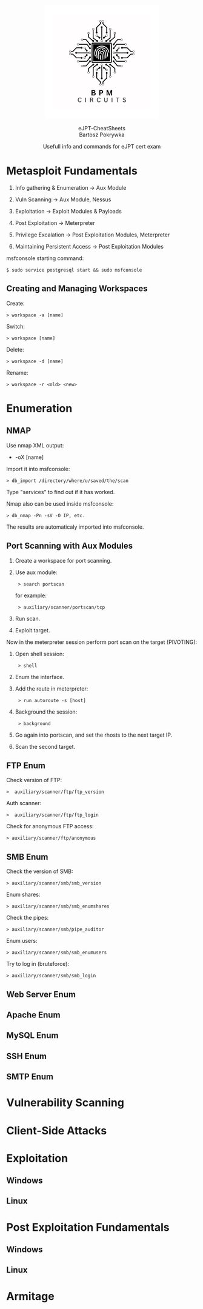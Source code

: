 <p align="center">
    <img src="LogoBiggerBW.png" alt="BPM Circuits" width="300" />
</p>

<p align="center">
  eJPT-CheatSheets<br>
  Bartosz Pokrywka
</p>

<p align="center">
    Usefull info and commands for eJPT cert exam
</p>


# Metasploit Fundamentals

1. Info gathering & Enumeration -> Aux Module

2. Vuln Scanning -> Aux Module, Nessus

3. Exploitation -> Exploit Modules & Payloads

4. Post Exploitation -> Meterpreter

5. Privilege Excalation -> Post Exploitation Modules, Meterpreter

6. Maintaining Persistent Access -> Post Exploitation Modules

msfconsole starting command:

    $ sudo service postgresql start && sudo msfconsole

## Creating and Managing Workspaces

Create:

    > workspace -a [name]

Switch:

    > workspace [name]

Delete:

    > workspace -d [name]

Rename:

    > workspace -r <old> <new>

# Enumeration

## NMAP

Use nmap XML output:

- -oX [name]

Import it into msfconsole:

    > db_import /directory/where/u/saved/the/scan

Type "services" to find out if it has worked.

Nmap also can be used inside msfconsole:

    > db_nmap -Pn -sV -O IP, etc.

The results are automaticaly imported into msfconsole.

## Port Scanning with Aux Modules

1. Create a workspace for port scanning.
2. Use aux module:

        > search portscan

    for example:

        > auxiliary/scanner/portscan/tcp

3. Run scan.
4. Exploit target.

Now in the meterpreter session perform port scan on the target (PIVOTING):

1. Open shell session:

        > shell

2. Enum the interface.
3. Add the route in meterpreter:

        > run autoroute -s [host]

4. Background the session:

        > background

5. Go again into portscan, and set the rhosts to the next target IP.

6. Scan the second target.

## FTP Enum

Check version of FTP:

    >  auxiliary/scanner/ftp/ftp_version

Auth scanner:

    >  auxiliary/scanner/ftp/ftp_login

Check for anonymous FTP access:

    > auxiliary/scanner/ftp/anonymous

## SMB Enum

Check the version of SMB:

    > auxiliary/scanner/smb/smb_version

Enum shares: 
    
    > auxiliary/scanner/smb/smb_enumshares

Check the pipes:

    > auxiliary/scanner/smb/pipe_auditor

Enum users:

    > auxiliary/scanner/smb/smb_enumusers

Try to log in (bruteforce):

    > auxiliary/scanner/smb/smb_login

## Web Server Enum

## Apache Enum

## MySQL Enum

## SSH Enum

## SMTP Enum

# Vulnerability Scanning

# Client-Side Attacks

# Exploitation

## Windows

## Linux

# Post Exploitation Fundamentals

## Windows

## Linux

# Armitage

